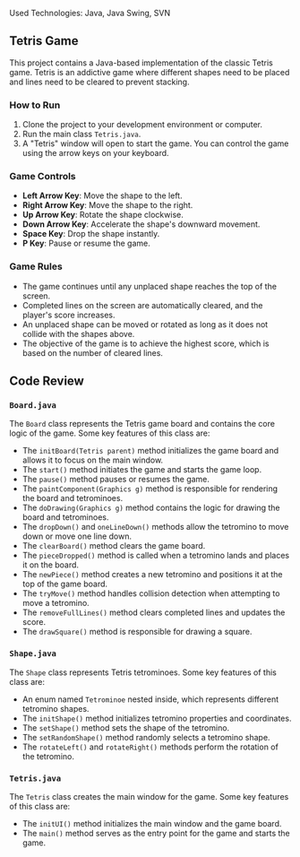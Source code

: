 Used Technologies: Java, Java Swing, SVN

## Tetris Game
This project contains a Java-based implementation of the classic Tetris game. Tetris is an addictive game where different shapes need to be placed and lines need to be cleared to prevent stacking.

### How to Run

1. Clone the project to your development environment or computer.
2. Run the main class `Tetris.java`.
3. A "Tetris" window will open to start the game. You can control the game using the arrow keys on your keyboard.

### Game Controls

- **Left Arrow Key**: Move the shape to the left.
- **Right Arrow Key**: Move the shape to the right.
- **Up Arrow Key**: Rotate the shape clockwise.
- **Down Arrow Key**: Accelerate the shape's downward movement.
- **Space Key**: Drop the shape instantly.
- **P Key**: Pause or resume the game.

### Game Rules

- The game continues until any unplaced shape reaches the top of the screen.
- Completed lines on the screen are automatically cleared, and the player's score increases.
- An unplaced shape can be moved or rotated as long as it does not collide with the shapes above.
- The objective of the game is to achieve the highest score, which is based on the number of cleared lines.

## Code Review

### `Board.java`

The `Board` class represents the Tetris game board and contains the core logic of the game. Some key features of this class are:

- The `initBoard(Tetris parent)` method initializes the game board and allows it to focus on the main window.
- The `start()` method initiates the game and starts the game loop.
- The `pause()` method pauses or resumes the game.
- The `paintComponent(Graphics g)` method is responsible for rendering the board and tetrominoes.
- The `doDrawing(Graphics g)` method contains the logic for drawing the board and tetrominoes.
- The `dropDown()` and `oneLineDown()` methods allow the tetromino to move down or move one line down.
- The `clearBoard()` method clears the game board.
- The `pieceDropped()` method is called when a tetromino lands and places it on the board.
- The `newPiece()` method creates a new tetromino and positions it at the top of the game board.
- The `tryMove()` method handles collision detection when attempting to move a tetromino.
- The `removeFullLines()` method clears completed lines and updates the score.
- The `drawSquare()` method is responsible for drawing a square.

### `Shape.java`

The `Shape` class represents Tetris tetrominoes. Some key features of this class are:

- An enum named `Tetrominoe` nested inside, which represents different tetromino shapes.
- The `initShape()` method initializes tetromino properties and coordinates.
- The `setShape()` method sets the shape of the tetromino.
- The `setRandomShape()` method randomly selects a tetromino shape.
- The `rotateLeft()` and `rotateRight()` methods perform the rotation of the tetromino.

### `Tetris.java`

The `Tetris` class creates the main window for the game. Some key features of this class are:

- The `initUI()` method initializes the main window and the game board.
- The `main()` method serves as the entry point for the game and starts the game.
